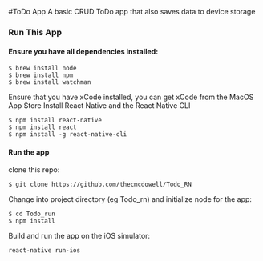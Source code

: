 #ToDo App
A basic CRUD ToDo app that also saves data to device storage

### Run This App
#### Ensure you have all dependencies installed:
```
$ brew install node
$ brew install npm
$ brew install watchman
``` 
Ensure that you have xCode installed, you can get xCode from the MacOS App Store
Install React Native and the React Native CLI
```
$ npm install react-native
$ npm install react
$ npm install -g react-native-cli
```                                                         
#### Run the app
clone this repo: 
```
$ git clone https://github.com/thecmcdowell/Todo_RN
```
Change into project directory (eg Todo_rn) and initialize node for the app:
```
$ cd Todo_run
$ npm install
```
Build and run the app on the iOS simulator: 
```
react-native run-ios
```
